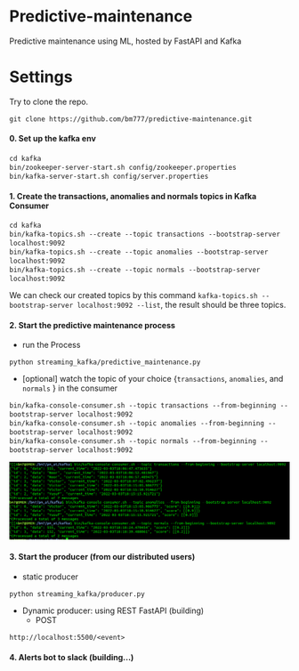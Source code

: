 # Predictive-maintenance
Predictive maintenance using ML, hosted by FastAPI and Kafka

# Settings
Try to clone the repo.

```
git clone https://github.com/bm777/predictive-maintenance.git
```

#### 0. Set up the kafka env

```
cd kafka
bin/zookeeper-server-start.sh config/zookeeper.properties
bin/kafka-server-start.sh config/server.properties
```

#### 1. Create the transactions, anomalies and normals topics in Kafka Consumer

```
cd kafka
bin/kafka-topics.sh --create --topic transactions --bootstrap-server localhost:9092
bin/kafka-topics.sh --create --topic anomalies --bootstrap-server localhost:9092
bin/kafka-topics.sh --create --topic normals --bootstrap-server localhost:9092
```

We can check our created topics by this command `kafka-topics.sh --bootstrap-server localhost:9092 --list`, the result should be three topics.


#### 2. Start the predictive maintenance process

- run the Process

```
python streaming_kafka/predictive_maintenance.py
```

- [optional] watch the topic of your choice {`transactions`, `anomalies`, and `normals` } in the consumer

```
bin/kafka-console-consumer.sh --topic transactions --from-beginning --bootstrap-server localhost:9092
bin/kafka-console-consumer.sh --topic anomalies --from-beginning --bootstrap-server localhost:9092
bin/kafka-console-consumer.sh --topic normals --from-beginning --bootstrap-server localhost:9092
```
![alt](assets/topics.png)

#### 3. Start the producer (from our distributed users)

- static producer

```
python streaming_kafka/producer.py
```

- Dynamic producer: using REST FastAPI (building)
  - POST
 ```
http://localhost:5500/<event>
 ```
 
#### 4. Alerts bot to slack (building...)

